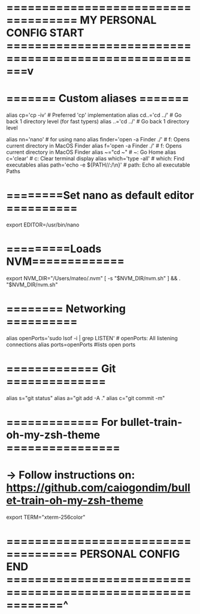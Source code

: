 # ==================================== MY PERSONAL CONFIG START =======================================================v

# ======= Custom aliases =======

alias cp='cp -iv'                           # Preferred 'cp' implementation
alias cd..='cd ../'                         # Go back 1 directory level (for fast typers)
alias ..='cd ../'                           # Go back 1 directory level

alias nn='nano'                              # for using nano
alias finder='open -a Finder ./'            # f:            Opens current directory in MacOS Finder
alias f='open -a Finder ./'                 # f:            Opens current directory in MacOS Finder
alias ~="cd ~"                              # ~:            Go Home
alias c='clear'                             # c:            Clear terminal display
alias which='type -all'                     # which:        Find executables
alias path='echo -e ${PATH//:/\\n}'         # path:         Echo all executable Paths

# ========Set nano as default editor ==========

export EDITOR=/usr/bin/nano


# =========Loads NVM=============

export NVM_DIR="/Users/mateo/.nvm"
[ -s "$NVM_DIR/nvm.sh" ] && . "$NVM_DIR/nvm.sh"


# ======== Networking ==========

alias openPorts='sudo lsof -i | grep LISTEN'        # openPorts:    All listening connections
alias ports=openPorts         #lists open ports

# ============= Git ==============
alias s="git status"
alias a="git add -A ."
alias c="git commit -m"

# ============= For bullet-train-oh-my-zsh-theme ================

# -> Follow instructions on: https://github.com/caiogondim/bullet-train-oh-my-zsh-theme

export TERM="xterm-256color"

# ==================================== PERSONAL CONFIG END ============================================================^
